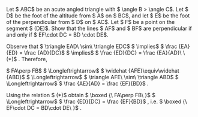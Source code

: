 Let $ ABC$ be an acute angled triangle with $ \angle B > \angle C$. Let $ D$ be the foot of the altitude from $ A$ on $ BC$, and let $ E$ be the foot of the perpendicular from $ D$ on $ AC$. Let $ F$ be a point on the segment $ (DE)$. Show that the lines $ AF$ and $ BF$ are perpendicular if and only if $ EF\cdot DC = BD \cdot DE$.

Observe that $ \triangle EAD\ \sim\ \triangle EDC$ $ \implies$ $ \frac {EA}{ED} = \frac {AD}{DC}$ $ \implies$ $ \frac {ED}{DC} = \frac {EA}{AD}\ \ (*)$ . Therefore,

$ FA\perp FB$ $ \Longleftrightarrow$ $ \widehat {AFE}\equiv\widehat {ABD}$ $ \Longleftrightarrow$ $ \triangle AFE\ \sim\ \triangle ABD$ $ \Longleftrightarrow$ $ \frac {AE}{AD} = \frac {EF}{BD}$ .

Using the relation $ (*)$ obtain $ \boxed {\ FA\perp FB\ }$ $ \Longleftrightarrow$ $ \frac {ED}{DC} = \frac {EF}{BD}$ , i.e. $ \boxed {\ EF\cdot DC = BD\cdot DE\ }$ .